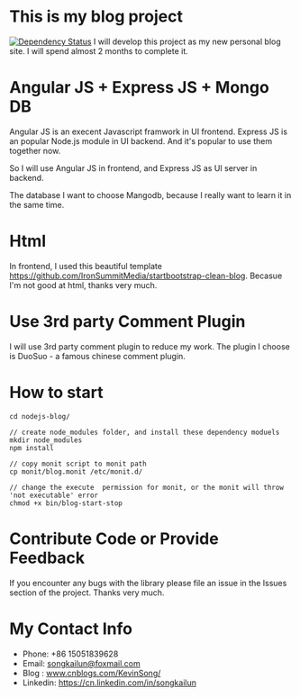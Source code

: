 # This is my blog project
[![Dependency Status](https://david-dm.org/kevinsong1990/nodejs-blog.svg)](https://david-dm.org/kevinsong1990/nodejs-blog)
I will develop this project as my new personal blog site. I will spend almost 2 months to complete it.

# Angular JS + Express JS + Mongo DB
Angular JS is an execent Javascript framwork in UI frontend. Express JS is an popular Node.js module in UI backend. 
And it's popular to use them together now. 

So I will use Angular JS in frontend, and Express JS as UI server in backend.

The database I want to choose Mangodb, because I really want to learn it in the same time.

# Html
In frontend, I used this beautiful template https://github.com/IronSummitMedia/startbootstrap-clean-blog.  Becasue I'm not good at html, thanks very much.

# Use 3rd party Comment Plugin
I will use 3rd party comment plugin to reduce my work. The plugin I choose is DuoSuo - a famous chinese comment plugin.

# How to start
```
cd nodejs-blog/

// create node_modules folder, and install these dependency moduels
mkdir node_modules
npm install

// copy monit script to monit path
cp monit/blog.monit /etc/monit.d/

// change the execute  permission for monit, or the monit will throw 'not executable' error
chmod +x bin/blog-start-stop
```

# Contribute Code or Provide Feedback
If you encounter any bugs with the library please file an issue in the Issues section of the project. Thanks very much.

# My Contact Info
* Phone: +86 15051839628
* Email: songkailun@foxmail.com
* Blog : www.cnblogs.com/KevinSong/
* Linkedin: https://cn.linkedin.com/in/songkailun
